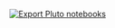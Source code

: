 [![Export Pluto notebooks](https://github.com/themantra108/staticPlutoTemplate/actions/workflows/ExportPluto.yaml/badge.svg)](https://github.com/themantra108/staticPlutoTemplate/actions/workflows/ExportPluto.yaml)
